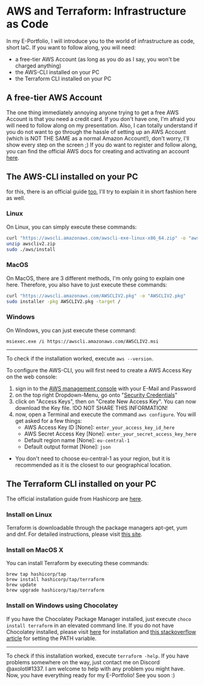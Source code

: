 #   AWS and Terraform: Infrastructure as Code
In my E-Portfolio, I will introduce you to the world of infrastructure as code, short IaC. If you want to follow along, you will need:
- a free-tier AWS Account (as long as you do as I say, you won't be charged anything)
- the AWS-CLI installed on your PC
- the Terraform CLI installed on your PC

## A free-tier AWS Account
The one thing immediately annoying anyone trying to get a free AWS Account is that you need a credit card. If you don't have one, I'm afraid you will need to follow along on my presentation. Also, I can totally understand if you do not want to go through the hassle of setting up an AWS Account (which is NOT THE SAME as a normal Amazon Account!), don't worry, I'll show every step on the screen ;) If you do want to register and follow along, you can find the official AWS docs for creating and activating an account [here](https://aws.amazon.com/de/premiumsupport/knowledge-center/create-and-activate-aws-account/).

## The AWS-CLI installed on your PC
for this, there is an official guide [too](https://docs.aws.amazon.com/de_de/cli/latest/userguide/getting-started-install.html), I'll try to explain it in short fashion here as well.
### Linux
On Linux, you can simply execute these commands:
```bash
curl "https://awscli.amazonaws.com/awscli-exe-linux-x86_64.zip" -o "awscliv2.zip"
unzip awscliv2.zip
sudo ./aws/install
```
### MacOS
On MacOS, there are 3 different methods, I'm only going to explain one here. Therefore, you also have to just execute these commands:
```bash
curl "https://awscli.amazonaws.com/AWSCLIV2.pkg" -o "AWSCLIV2.pkg"
sudo installer -pkg AWSCLIV2.pkg -target /
```
### Windows
On Windows, you can just execute these command:
```
msiexec.exe /i https://awscli.amazonaws.com/AWSCLIV2.msi
```
---
To check if the installation worked, execute `aws --version`.

To configure the AWS-CLI, you will first need to create a AWS Access Key on the web console:
1. sign in to the [AWS management console](https://eu-central-1.console.aws.amazon.com) with your E-Mail and Password
1.  on the top right Dropdown-Menu, go onto "[Security Credentials](https://us-east-1.console.aws.amazon.com/iam/home?region=eu-central-1#/security_credentials)"
1. click on "Access Keys", then on "Create New Access Key". You can now download the Key file. !DO NOT SHARE THIS INFORMATION!
1. now, open a Terminal and execute the command `aws configure`. You will get asked for a few things:
    - AWS Access Key ID [None]:  `enter_your_access_key_id_here`
    - AWS Secret Access Key [None]: `enter_your_secret_access_key_here`
    - Default region name [None]: `eu-central-1`
    - Default output format [None]: `json`
- You don't need to choose eu-central-1 as your region, but it is recommended as it is the closest to our geographical location.

## The Terraform CLI installed on your PC
The official installation guide from Hashicorp are [here](https://learn.hashicorp.com/tutorials/terraform/install-cli).
### Install on Linux
Terraform is downloadable through the package managers apt-get, yum and dnf. For detailed instructions, please visit [this site](https://learn.hashicorp.com/tutorials/terraform/install-cli).
### Install on MacOS X
You can install Terraform by executing these commands:
```
brew tap hashicorp/tap
brew install hashicorp/tap/terraform
brew update
brew upgrade hashicorp/tap/terraform
```
### Install on Windows using Chocolatey
If you have the Chocolatey Package Manager installed, just execute `choco install terraform` in an elevated command line. If you do not have Chocolatey installed, please visit [here](https://learn.hashicorp.com/tutorials/terraform/install-cli) for installation and [this stackoverflow article](https://stackoverflow.com/questions/1618280/where-can-i-set-path-to-make-exe-on-windows) for setting the PATH variable.

---
To check if this installation worked, execute `terraform -help`.
If you have problems somewhere on the way, just contact me on Discord @axolotl#1337. I am welcome to help with any problem you might have. 
Now, you have everything ready for my E-Portfolio! See you soon :)
